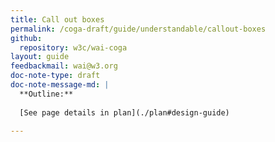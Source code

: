 ```yaml
---
title: Call out boxes
permalink: /coga-draft/guide/understandable/callout-boxes
github:
  repository: w3c/wai-coga
layout: guide
feedbackmail: wai@w3.org
doc-note-type: draft
doc-note-message-md: |
  **Outline:**
      
  [See page details in plan](./plan#design-guide)

---
```

